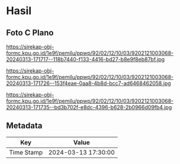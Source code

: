 # Hasil

## Foto C Plano

https://sirekap-obj-formc.kpu.go.id/1e9f/pemilu/ppwp/92/02/12/10/03/9202121003068-20240313-171717--118b7440-f133-4416-bd27-b8e9f8eb87bf.jpg

https://sirekap-obj-formc.kpu.go.id/1e9f/pemilu/ppwp/92/02/12/10/03/9202121003068-20240313-171726--153f4eae-0aa8-4b8d-bcc7-ad6468462058.jpg

https://sirekap-obj-formc.kpu.go.id/1e9f/pemilu/ppwp/92/02/12/10/03/9202121003068-20240313-171735--bd3b702f-e8dc-4396-b628-2b0966d09fb4.jpg


## Metadata

| Key        | Value               |
| ---------- | ------------------- |
| Time Stamp | 2024-03-13 17:30:00 |



